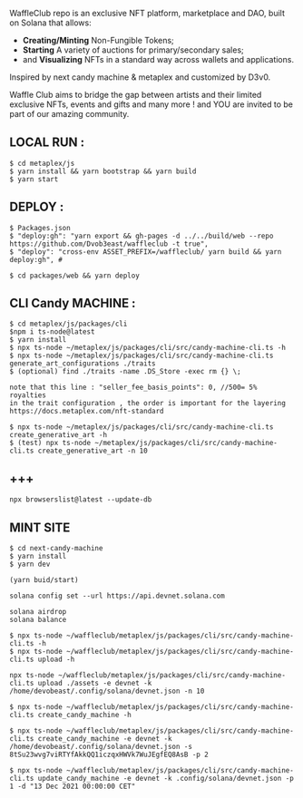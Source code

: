WaffleClub repo is an exclusive NFT platform, marketplace and DAO, built on Solana that allows:

- **Creating/Minting** Non-Fungible Tokens;
- **Starting** A variety of auctions for primary/secondary sales;
- and **Visualizing** NFTs in a standard way across wallets and applications.


Inspired by next candy machine & metaplex and customized by D3v0.

Waffle Club aims to bridge the gap between artists and their limited exclusive NFTs, events and gifts and many more ! and YOU are invited to be part of our amazing community.

## LOCAL RUN :
```
$ cd metaplex/js
$ yarn install && yarn bootstrap && yarn build
$ yarn start
```
## DEPLOY :

```
$ Packages.json
$ "deploy:gh": "yarn export && gh-pages -d ../../build/web --repo https://github.com/Dvob3east/waffleclub -t true",
$ "deploy": "cross-env ASSET_PREFIX=/waffleclub/ yarn build && yarn deploy:gh", #

$ cd packages/web && yarn deploy
```

## CLI Candy MACHINE :
```
$ cd metaplex/js/packages/cli
$npm i ts-node@latest
$ yarn install
$ npx ts-node ~/metaplex/js/packages/cli/src/candy-machine-cli.ts -h
$ npx ts-node ~/metaplex/js/packages/cli/src/candy-machine-cli.ts generate_art_configurations ./traits
$ (optional) find ./traits -name .DS_Store -exec rm {} \;

note that this line : "seller_fee_basis_points": 0, //500= 5% royalties
in the trait configuration , the order is important for the layering
https://docs.metaplex.com/nft-standard

$ npx ts-node ~/metaplex/js/packages/cli/src/candy-machine-cli.ts create_generative_art -h
$ (test) npx ts-node ~/metaplex/js/packages/cli/src/candy-machine-cli.ts create_generative_art -n 10
```

## +++
```
npx browserslist@latest --update-db
```

## MINT SITE

```
$ cd next-candy-machine
$ yarn install
$ yarn dev

(yarn buid/start)

solana config set --url https://api.devnet.solana.com

solana airdrop
solana balance

$ npx ts-node ~/waffleclub/metaplex/js/packages/cli/src/candy-machine-cli.ts -h
$ npx ts-node ~/waffleclub/metaplex/js/packages/cli/src/candy-machine-cli.ts upload -h

npx ts-node ~/waffleclub/metaplex/js/packages/cli/src/candy-machine-cli.ts upload ./assets -e devnet -k /home/devobeast/.config/solana/devnet.json -n 10

$ npx ts-node ~/waffleclub/metaplex/js/packages/cli/src/candy-machine-cli.ts create_candy_machine -h

$ npx ts-node ~/waffleclub/metaplex/js/packages/cli/src/candy-machine-cli.ts create_candy_machine -e devnet -k /home/devobeast/.config/solana/devnet.json -s 8tSu23wvg7viRTYfAkkQQ1iczqxHWVk7WuJEgfEQ8AsB -p 2

$ npx ts-node ~/waffleclub/metaplex/js/packages/cli/src/candy-machine-cli.ts update_candy_machine -e devnet -k .config/solana/devnet.json -p 1 -d "13 Dec 2021 00:00:00 CET"

```